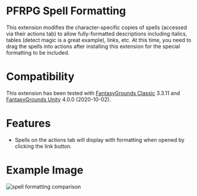 # PFRPG Spell Formatting
 This extension modifies the character-specific copies of spells (accessed via their actions tab) to allow fully-formatted descriptions including italics, tables (detect magic is a great example), links, etc. At this time, you need to drag the spells into actions after installing this extension for the special formatting to be included.
 
# Compatibility
This extension has been tested with [FantasyGrounds Classic](https://www.fantasygrounds.com/home/FantasyGroundsClassic.php) 3.3.11 and [FantasyGrounds Unity](https://www.fantasygrounds.com/home/FantasyGroundsUnity.php) 4.0.0 (2020-10-02).

# Features
* Spells on the actions tab will display with formatting when opened by clicking the link button.

# Example Image
<img src="https://i.imgur.com/Hm0LFi7.png" alt="spell formatting comparison"/>
